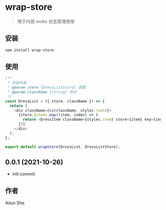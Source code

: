 # wrap-store

> 用于内部 mobx 状态管理使用

## 安装

```bash
npm install wrap-store
```

## 使用
```js
/**
 * 外装列表
 * @param store {DressListStore} 逻辑
 * @param className {string} 样式
 */
const DressList = ({ store, className }) => {
  return (
    <div className={cx(className, styles.root)}>
      {store.$items.map((item, index) => {
        return <DressItem className={styles.item} store={item} key={index} />;
      })}
    </div>
  );
};

export default wrapStore(DressList, DressListStore);
```

## 0.0.1 (2021-10-26)

* init commit

## 作者
Ailun She